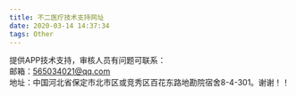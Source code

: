 ```yaml
---
title: 不二医疗技术支持网址
date: 2020-03-14 14:37:34
tags: Other
---
```


提供APP技术支持，审核人员有问题可联系：  
邮箱：565034021@qq.com  
地址：中国河北省保定市北市区或竞秀区百花东路地勘院宿舍8-4-301。谢谢！！